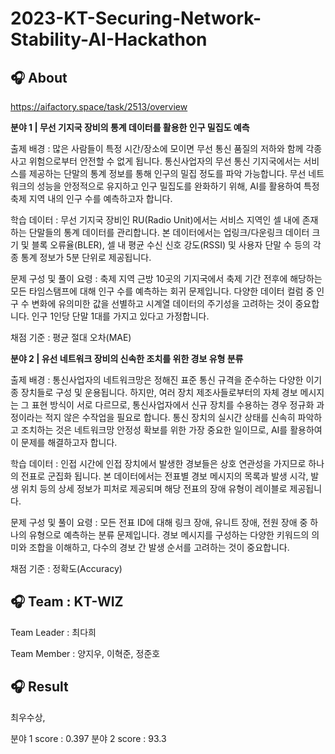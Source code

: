 # 2023-KT-Securing-Network-Stability-AI-Hackathon

## 🎧 About

https://aifactory.space/task/2513/overview

**분야 1 | 무선 기지국 장비의 통계 데이터를 활용한 인구 밀집도 예측**

출제 배경 : 많은 사람들이 특정 시간/장소에 모이면 무선 통신 품질의 저하와 함께 각종 사고 위험으로부터 안전할 수 없게 됩니다. 통신사업자의 무선 통신 기지국에서는 서비스를 제공하는 단말의 통계 정보를 통해 인구의 밀집 정도를 파악 가능합니다. 무선 네트워크의 성능을 안정적으로 유지하고 인구 밀집도를 완화하기 위해, AI를 활용하여 특정 축제 지역 내의 인구 수를 예측하고자 합니다.

학습 데이터 : 무선 기지국 장비인 RU(Radio Unit)에서는 서비스 지역인 셀 내에 존재하는 단말들의 통계 데이터를 관리합니다. 본 데이터에서는 업링크/다운링크 데이터 크기 및 블록 오류율(BLER), 셀 내 평균 수신 신호 강도(RSSI) 및 사용자 단말 수 등의 각종 통계 정보가 5분 단위로 제공됩니다.

문제 구성 및 풀이 요령 : 축제 지역 근방 10곳의 기지국에서 축제 기간 전후에 해당하는 모든 타임스탬프에 대해 인구 수를 예측하는 회귀 문제입니다. 다양한 데이터 컬럼 중 인구 수 변화에 유의미한 값을 선별하고 시계열 데이터의 주기성을 고려하는 것이 중요합니다. 인구 1인당 단말 1대를 가지고 있다고 가정합니다.

채점 기준 : 평균 절대 오차(MAE)

**분야 2 | 유선 네트워크 장비의 신속한 조치를 위한 경보 유형 분류**

출제 배경 : 통신사업자의 네트워크망은 정해진 표준 통신 규격을 준수하는 다양한 이기종 장치들로 구성 및 운용됩니다. 하지만, 여러 장치 제조사들로부터의 자체 경보 메시지는 그 표현 방식이 서로 다르므로, 통신사업자에서 신규 장치를 수용하는 경우 정규화 과정이라는 적지 않은 수작업을 필요로 합니다. 통신 장치의 실시간 상태를 신속히 파악하고 조치하는 것은 네트워크망 안정성 확보를 위한 가장 중요한 일이므로, AI를 활용하여 이 문제를 해결하고자 합니다.

학습 데이터 : 인접 시간에 인접 장치에서 발생한 경보들은 상호 연관성을 가지므로 하나의 전표로 군집화 됩니다. 본 데이터에서는 전표별 경보 메시지의 목록과 발생 시각, 발생 위치 등의 상세 정보가 피처로 제공되며 해당 전표의 장애 유형이 레이블로 제공됩니다.

문제 구성 및 풀이 요령 : 모든 전표 ID에 대해 링크 장애, 유니트 장애, 전원 장애 중 하나의 유형으로 예측하는 분류 문제입니다. 경보 메시지를 구성하는 다양한 키워드의 의미와 조합을 이해하고, 다수의 경보 간 발생 순서를 고려하는 것이 중요합니다.

채점 기준 : 정확도(Accuracy)

## 🎧 Team : KT-WIZ

Team Leader : 최다희

Team Member : 양지우, 이혁준, 정준호

## 🎧 Result

최우수상,

분야 1 score : 0.397
분야 2 score : 93.3
